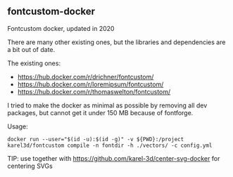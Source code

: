 fontcustom-docker
-----------------

Fontcustom docker, updated in 2020

There are many other existing ones, but the libraries and dependencies are a bit out of date.

The existing ones:

* https://hub.docker.com/r/drichner/fontcustom/
* https://hub.docker.com/r/loremipsum/fontcustom/
* https://hub.docker.com/r/thomaswelton/fontcustom/

I tried to make the docker as minimal as possible by removing all dev packages, but cannot get it under 150 MB because of fontforge.

Usage:

`docker run --user="$(id -u):$(id -g)" -v ${PWD}:/project karel3d/fontcustom compile -n fontdir -h ./vectors/ -c config.yml`

TIP: use together with https://github.com/karel-3d/center-svg-docker for centering SVGs
